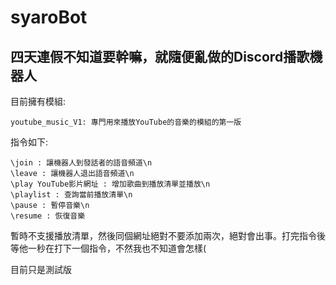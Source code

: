# syaroBot

## 四天連假不知道要幹嘛，就隨便亂做的Discord播歌機器人



目前擁有模組:

```
youtube_music_V1: 專門用來播放YouTube的音樂的模組的第一版
```

指令如下:

```
\join : 讓機器人到發話者的語音頻道\n
\leave : 讓機器人退出語音頻道\n
\play YouTube影片網址 : 增加歌曲到播放清單並播放\n
\playlist : 查詢當前播放清單\n
\pause : 暫停音樂\n
\resume : 恢復音樂
```

暫時不支援播放清單，然後同個網址絕對不要添加兩次，絕對會出事。打完指令後等他一秒在打下一個指令，不然我也不知道會怎樣(

目前只是測試版